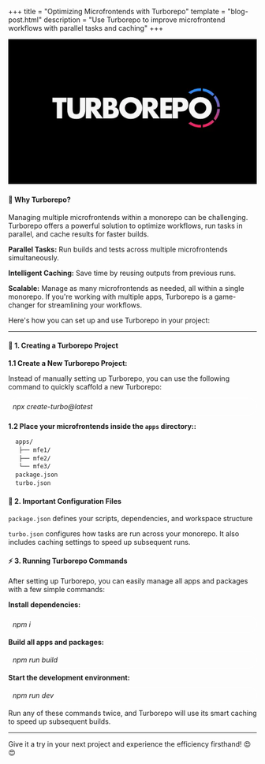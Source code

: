 +++
title = "Optimizing Microfrontends with Turborepo"
template = "blog-post.html"
description = "Use Turborepo to improve microfrontend workflows with parallel tasks and caching"
+++

<!-- ![blog-cover](/images/blog/2024-10-05/turborepo-microfrontends.webp) -->
![blog-cover](/images/blog/2024-10-04/turborepo.png)

<h4><b>🧐 Why Turborepo?</b></h4>

Managing multiple microfrontends within a monorepo can be challenging. Turborepo offers a powerful solution to optimize workflows, run tasks in parallel, and cache results for faster builds.

<b>Parallel Tasks:</b> Run builds and tests across multiple microfrontends simultaneously.

<b>Intelligent Caching:</b> Save time by reusing outputs from previous runs.

<b>Scalable:</b> Manage as many microfrontends as needed, all within a single monorepo.
If you're working with multiple apps, Turborepo is a game-changer for streamlining your workflows.

Here's how you can set up and use Turborepo in your project:

---

<h4><b>🔧 1. Creating a Turborepo Project</b></h4>

<b>1.1 Create a New Turborepo Project:</b> 

Instead of manually setting up Turborepo, you can use the following command to quickly scaffold a new Turborepo:

<div style="border: 1px solid white; font-style: italic; border-radius: 1rem; padding: 0.5rem; margin: 10px 0">
npx create-turbo@latest
</div>

<b>1.2 Place your microfrontends inside the `apps` directory::</b> 

```sh
  apps/
   ├── mfe1/
   ├── mfe2/
   └── mfe3/
  package.json
  turbo.json
```
<h4><b>📄 2. Important Configuration Files</b></h4>

`package.json` defines your scripts, dependencies, and workspace structure

`turbo.json` configures how tasks are run across your monorepo. It also includes caching settings to speed up subsequent runs.

<h4><b>⚡ 3. Running Turborepo Commands</b></h4>
After setting up Turborepo, you can easily manage all apps and packages with a few simple commands:

<b>Install dependencies:</b>

<div style="border: 1px solid white; font-style: italic; border-radius: 1rem; padding: 0.5rem; margin: 10px 0"> npm i </div>
<b>Build all apps and packages:</b>

<div style="border: 1px solid white; font-style: italic; border-radius: 1rem; padding: 0.5rem; margin: 10px 0"> npm run build </div>
<b>Start the development environment:</b>

<div style="border: 1px solid white; font-style: italic; border-radius: 1rem; padding: 0.5rem; margin: 10px 0"> npm run dev </div>
Run any of these commands twice, and Turborepo will use its smart caching to speed up subsequent builds.

---

Give it a try in your next project and experience the efficiency firsthand! 😍😍